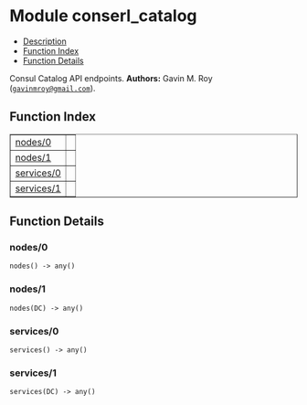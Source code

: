 

# Module conserl_catalog #
* [Description](#description)
* [Function Index](#index)
* [Function Details](#functions)


Consul Catalog API endpoints.
__Authors:__ Gavin M. Roy ([`gavinmroy@gmail.com`](mailto:gavinmroy@gmail.com)).
<a name="index"></a>

## Function Index ##


<table width="100%" border="1" cellspacing="0" cellpadding="2" summary="function index"><tr><td valign="top"><a href="#nodes-0">nodes/0</a></td><td></td></tr><tr><td valign="top"><a href="#nodes-1">nodes/1</a></td><td></td></tr><tr><td valign="top"><a href="#services-0">services/0</a></td><td></td></tr><tr><td valign="top"><a href="#services-1">services/1</a></td><td></td></tr></table>


<a name="functions"></a>

## Function Details ##

<a name="nodes-0"></a>

### nodes/0 ###

`nodes() -> any()`


<a name="nodes-1"></a>

### nodes/1 ###

`nodes(DC) -> any()`


<a name="services-0"></a>

### services/0 ###

`services() -> any()`


<a name="services-1"></a>

### services/1 ###

`services(DC) -> any()`


